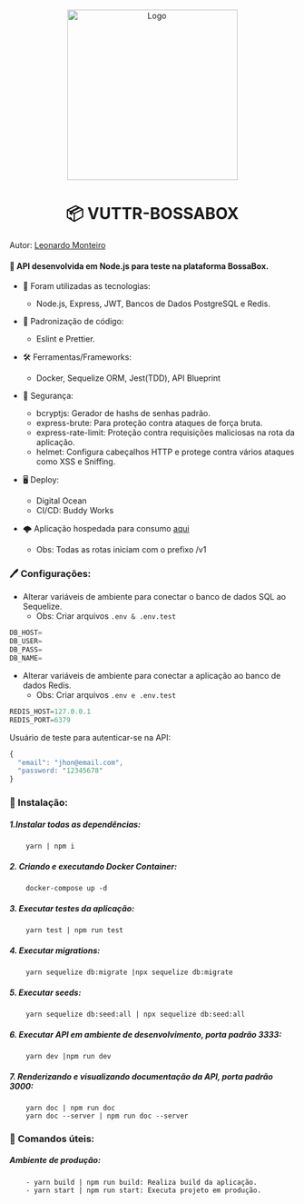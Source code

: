 <br />
<p align="center">
  <a href="https://github.com/Leon4rdoMonteiro">
    <img src="https://i.ibb.co/xH15P8V/VUTTR.png" width=300 height=300 alt="Logo">
  </a>
<h1 align="center"> <b>📦 VUTTR-BOSSABOX </b></h1>
</p>

Autor: [Leonardo Monteiro](https://github.com/Leon4rdoMonteiro)

#### 🚀 API desenvolvida em Node.js para teste na plataforma BossaBox.

   + 🌠 Foram utilizadas as tecnologias:
        - Node.js, Express, JWT, Bancos de Dados PostgreSQL e Redis.
      
   + 📝 Padronização de código: </br>
        - Eslint e Prettier. 
      
   + 🛠 Ferramentas/Frameworks:
        - Docker, Sequelize ORM, Jest(TDD), API Blueprint
    
   + 🔏 Segurança: 
        - bcryptjs: Gerador de hashs de senhas padrão.
        - express-brute: Para proteção contra ataques de força bruta. 
        - express-rate-limit: Proteção contra requisições maliciosas na rota da aplicação. 
        - helmet: Configura cabeçalhos HTTP e protege contra vários ataques como XSS e Sniffing. 
    
   + 🖥 Deploy:
        - Digital Ocean
        - CI/CD: Buddy Works
  
   + 🌩 Aplicação hospedada para consumo [aqui](http://167.71.155.74/v1)
        - Obs: Todas as rotas iniciam com o prefixo /v1
        

 ### 🖊 Configurações:
 
 + Alterar variáveis de ambiente para conectar o banco de dados SQL ao Sequelize.
   - Obs: Criar arquivos ```.env & .env.test```
  
```js
DB_HOST=
DB_USER=
DB_PASS=
DB_NAME=
```

+ Alterar variáveis de ambiente para conectar a aplicação ao banco de dados Redis. 
  - Obs: Criar arquivos ```.env e .env.test```

```js
REDIS_HOST=127.0.0.1
REDIS_PORT=6379

```
Usuário de teste para autenticar-se na API: 

```js
{
  "email": "jhon@email.com",
  "password: "12345678"
}
```

 ### 🏁 Instalação:
  
   ##### 1.Instalar todas as dependências:
        yarn | npm i
   ##### 2. Criando e executando Docker Container:
        docker-compose up -d
   ##### 3. Executar testes da aplicação:
        yarn test | npm run test
   ##### 4. Executar migrations:
        yarn sequelize db:migrate |npx sequelize db:migrate
   ##### 5. Executar seeds:
        yarn sequelize db:seed:all | npx sequelize db:seed:all
   ##### 6. Executar API em ambiente de desenvolvimento, porta padrão 3333:
        yarn dev |npm run dev
   ##### 7. Renderizando e visualizando documentação da API, porta padrão 3000:
        yarn doc | npm run doc
        yarn doc --server | npm run doc --server
   
  ### 🔨 Comandos úteis:
   ##### Ambiente de produção:
        - yarn build | npm run build: Realiza build da aplicação.
        - yarn start | npm run start: Executa projeto em produção.

